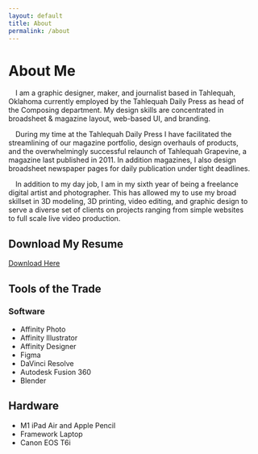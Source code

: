 ```yaml
---
layout: default
title: About
permalink: /about
---
```


<h1> About Me </h1>

<p style="max-width: 50vw; text-indent: 1em;">
I am a graphic designer, maker, and journalist based in Tahlequah, Oklahoma currently employed by the Tahlequah Daily Press as head of the Composing department. My design skills are concentrated in broadsheet & magazine layout, web-based UI, and branding.
</p>

<p style="max-width: 50vw; text-indent: 1em;">
During my time at the Tahlequah Daily Press I have facilitated the streamlining of our magazine portfolio, design overhauls of products, and the overwhelmingly successful relaunch of Tahlequah Grapevine, a magazine last published in 2011. In addition magazines, I also design broadsheet newspaper pages for daily publication under tight deadlines.
</p>

<p style="max-width: 50vw; text-indent: 1em;">
In addition to my day job, I am in my sixth year of being a freelance digital artist and photographer. This has allowed my to use my broad skillset in 3D modeling, 3D printing, video editing, and graphic design to serve a diverse set of clients on projects ranging from simple websites to full scale live video production.
</p>

<h2>Download My Resume</h2>

[Download Here](https://bigaouette.com/files/Resume_v4.8.pdf)   


<h2>Tools of the Trade</h2>

<h3>Software</h3>

<ul>
    <li>Affinity Photo</li>
    <li>Affinity Illustrator</li>
    <li>Affinity Designer</li>
    <li>Figma</li>
    <li>DaVinci Resolve</li>
    <li>Autodesk Fusion 360</li>
    <li>Blender</li>
</ul>

<h2>Hardware</h2>

<ul>
    <li>M1 iPad Air and Apple Pencil</li>
    <li>Framework Laptop</li>
    <li>Canon EOS T6i</li>
</ul>